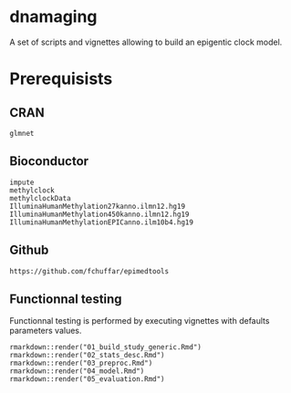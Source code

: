# dnamaging
A set of scripts and vignettes allowing to build an epigentic clock model.



# Prerequisists

## CRAN

``` 
glmnet

```


## Bioconductor
    
```
impute
methylclock
methylclockData
IlluminaHumanMethylation27kanno.ilmn12.hg19
IlluminaHumanMethylation450kanno.ilmn12.hg19
IlluminaHumanMethylationEPICanno.ilm10b4.hg19  
```


  
## Github

```
https://github.com/fchuffar/epimedtools

```

## Functionnal testing

Functionnal testing is performed by executing vignettes with defaults parameters values.

```
rmarkdown::render("01_build_study_generic.Rmd")
rmarkdown::render("02_stats_desc.Rmd")
rmarkdown::render("03_preproc.Rmd")
rmarkdown::render("04_model.Rmd")
rmarkdown::render("05_evaluation.Rmd")

```
